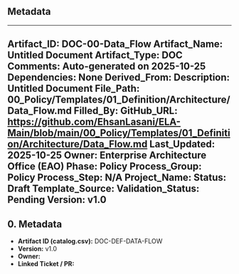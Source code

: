 ## Metadata
---
Artifact_ID: DOC-00-Data_Flow
Artifact_Name: Untitled Document
Artifact_Type: DOC
Comments: Auto-generated on 2025-10-25
Dependencies: None
Derived_From: 
Description: Untitled Document
File_Path: 00_Policy/Templates/01_Definition/Architecture/Data_Flow.md
Filled_By: 
GitHub_URL: https://github.com/EhsanLasani/ELA-Main/blob/main/00_Policy/Templates/01_Definition/Architecture/Data_Flow.md
Last_Updated: 2025-10-25
Owner: Enterprise Architecture Office (EAO)
Phase: Policy
Process_Group: Policy
Process_Step: N/A
Project_Name: 
Status: Draft
Template_Source: 
Validation_Status: Pending
Version: v1.0
---
## 0. Metadata
- **Artifact ID (catalog.csv):** DOC-DEF-DATA-FLOW
- **Version:** v1.0
- **Owner:** 
- **Linked Ticket / PR:** 

